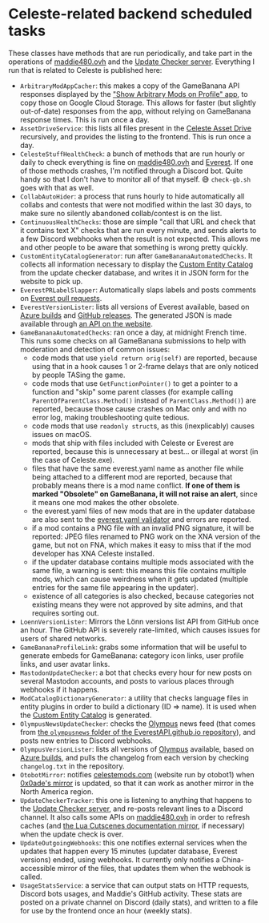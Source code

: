 # Celeste-related backend scheduled tasks

These classes have methods that are run periodically, and take part in the operations of [maddie480.ovh](https://github.com/maddie480/RandomStuffWebsite) and the [Update Checker server](https://github.com/maddie480/EverestUpdateCheckerServer). Everything I run that is related to Celeste is published here:

- `ArbitraryModAppCacher`: this makes a copy of the GameBanana API responses displayed by the ["Show Arbitrary Mods on Profile" app](https://gamebanana.com/apps/752), to copy those on Google Cloud Storage. This allows for faster (but slightly out-of-date) responses from the app, without relying on GameBanana response times. This is run once a day.
- `AssetDriveService`: this lists all files present in the [Celeste Asset Drive](https://drive.google.com/drive/folders/13A0feEXS3kUHb_Q4K2w4xP8DEuBlgTip) recursively, and provides the listing to the frontend. This is run once a day.
- `CelesteStuffHealthCheck`: a bunch of methods that are run hourly or daily to check everything is fine on [maddie480.ovh](https://github.com/maddie480/RandomStuffWebsite) and [Everest](https://everestapi.github.io). If one of those methods crashes, I'm notified through a Discord bot. Quite handy so that I don't have to monitor all of that myself. :sweat_smile: `check-gb.sh` goes with that as well.
- `CollabAutoHider`: a process that runs hourly to hide automatically all collabs and contests that were not modified within the last 30 days, to make sure no silently abandoned collab/contest is on the list.
- `ContinuousHealthChecks`: those are simple "call that URL and check that it contains text X" checks that are run every minute, and sends alerts to a few Discord webhooks when the result is not expected. This allows me and other people to be aware that something is wrong pretty quickly.
- `CustomEntityCatalogGenerator`: run after `GameBananaAutomatedChecks`. It collects all information necessary to display the [Custom Entity Catalog](https://maddie480.ovh/celeste/custom-entity-catalog) from the update checker database, and writes it in JSON form for the website to pick up.
- `EverestPRLabelSlapper`: Automatically slaps labels and posts comments on [Everest pull requests](https://github.com/EverestAPI/Everest/pulls).
- `EverestVersionLister`: lists all versions of Everest available, based on [Azure builds](https://dev.azure.com/EverestAPI/Everest/_apis/build/builds?definitions=3&branchName=refs/heads/dev&statusFilter=completed&resultsFilter=succeeded&api-version=5.0) and [GitHub releases](https://api.github.com/repos/EverestAPI/Everest/releases). The generated JSON is made available through [an API on the website](https://maddie480.ovh/celeste/everest-versions).
- `GameBananaAutomatedChecks`: ran once a day, at midnight French time. This runs some checks on all GameBanana submissions to help with moderation and detection of common issues:
  - code mods that use `yield return orig(self)` are reported, because using that in a hook causes 1 or 2-frame delays that are only noticed by people TASing the game.
  - code mods that use `GetFunctionPointer()` to get a pointer to a function and "skip" some parent classes (for example calling `ParentOfParentClass.Method()` instead of `ParentClass.Method()`) are reported, because those cause crashes on Mac only and with no error log, making troubleshooting quite tedious.
  - code mods that use `readonly struct`s, as this (inexplicably) causes issues on macOS.
  - mods that ship with files included with Celeste or Everest are reported, because this is unnecessary at best... or illegal at worst (in the case of Celeste.exe).
  - files that have the same everest.yaml name as another file while being attached to a different mod are reported, because that probably means there is a mod name conflict. **If one of them is marked "Obsolete" on GameBanana, it will not raise an alert**, since it means one mod makes the other obsolete.
  - the everest.yaml files of new mods that are in the updater database are also sent to the [everest.yaml validator](https://maddie480.ovh/celeste/everest-yaml-validator) and errors are reported.
  - if a mod contains a PNG file with an invalid PNG signature, it will be reported: JPEG files renamed to PNG work on the XNA version of the game, but not on FNA, which makes it easy to miss that if the mod developer has XNA Celeste installed.
  - if the updater database contains multiple mods associated with the same file, a warning is sent: this means this file contains multiple mods, which can cause weirdness when it gets updated (multiple entries for the same file appearing in the updater).
  - existence of all categories is also checked, because categories not existing means they were not approved by site admins, and that requires sorting out.
- `LoennVersionLister`: Mirrors the Lönn versions list API from GitHub once an hour. The GitHub API is severely rate-limited, which causes issues for users of shared networks.
- `GameBananaProfileLink`: grabs some information that will be useful to generate embeds for GameBanana: category icon links, user profile links, and user avatar links.
- `MastodonUpdateChecker`: a bot that checks every hour for new posts on several Mastodon accounts, and posts to various places through webhooks if it happens.
- `ModCatalogDictionaryGenerator`: a utility that checks language files in entity plugins in order to build a dictionary (ID => name). It is used when the [Custom Entity Catalog](https://maddie480.ovh/celeste/custom-entity-catalog) is generated.
- `OlympusNewsUpdateChecker`: checks the [Olympus](https://github.com/EverestAPI/Olympus) news feed (that comes from [the `olympusnews` folder of the EverestAPI.github.io repository](https://github.com/EverestAPI/EverestAPI.github.io/tree/main/olympusnews)), and posts new entries to Discord webhooks.
- `OlympusVersionLister`: lists all versions of [Olympus](https://github.com/EverestAPI/Olympus) available, based on [Azure builds](https://dev.azure.com/EverestAPI/Olympus/_apis/build/builds?statusFilter=completed&resultsFilter=succeeded&api-version=5.0), and pulls the changelog from each version by checking `changelog.txt` in the repository.
- `OtobotMirror`: notifies [celestemods.com](https://celestemods.com) (website run by otobot1) when [0x0ade's mirror](https://celestemodupdater.0x0a.de) is updated, so that it can work as another mirror in the North America region.
- `UpdateCheckerTracker`: this one is listening to anything that happens to the [Update Checker server](https://github.com/maddie480/EverestUpdateCheckerServer), and re-posts relevant lines to a Discord channel. It also calls some APIs on [maddie480.ovh](https://github.com/maddie480/RandomStuffWebsite) in order to refresh caches (and [the Lua Cutscenes documentation mirror](https://storage.googleapis.com/lua-cutscenes-documentation/index.html), if necessary) when the update check is over.
- `UpdateOutgoingWebhooks`: this one notifies external services when the updates that happen every 15 minutes (updater database, Everest versions) ended, using webhooks. It currently only notifies a China-accessible mirror of the files, that updates them when the webhook is called.
- `UsageStatsService`: a service that can output stats on HTTP requests, Discord bots usages, and Maddie's GitHub activity. These stats are posted on a private channel on Discord (daily stats), and written to a file for use by the frontend once an hour (weekly stats).
